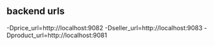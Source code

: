 ## backend urls
-Dprice_url=http://localhost:9082 -Dseller_url=http://localhost:9083 -Dproduct_url=http://localhost:9081